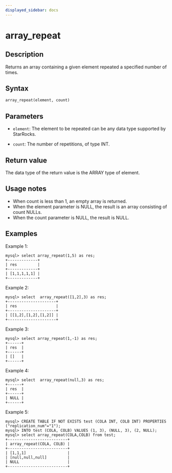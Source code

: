```yaml
---
displayed_sidebar: docs
---
```


# array_repeat

## Description

Returns an array containing a given element repeated a specified number of times.

## Syntax

```Haskell
array_repeat(element, count)
```

## Parameters

- `element`: The element to be repeated can be any data type supported by StarRocks.

- `count`: The number of repetitions, of type INT.

## Return value

The data type of the return value is the ARRAY type of element.

## Usage notes

- When count is less than 1, an empty array is returned.
- When the element parameter is NULL, the result is an array consisting of count NULLs.
- When the count parameter is NULL, the result is NULL.

## Examples

Example 1: 

```plain text
mysql> select array_repeat(1,5) as res;
+-------------+
| res         |
+-------------+
| [1,1,1,1,1] |
+-------------+
```

Example 2: 

```plain text
mysql> select  array_repeat([1,2],3) as res;
+---------------------+
| res                 |
+---------------------+
| [[1,2],[1,2],[1,2]] |
+---------------------+
```

Example 3: 

```Plain
mysql> select array_repeat(1,-1) as res;
+------+
| res  |
+------+
| []   |
+------+
```

Example 4: 

```Plain
mysql> select  array_repeat(null,3) as res;
+------+
| res  |
+------+
| NULL |
+------+
```

Example 5:

```Plain
mysql> CREATE TABLE IF NOT EXISTS test (COLA INT, COLB INT) PROPERTIES ("replication_num"="1");
mysql> INTO test (COLA, COLB) VALUES (1, 3), (NULL, 3), (2, NULL);
mysql> select array_repeat(COLA,COLB) from test;
+--------------------------+
| array_repeat(COLA, COLB) |
+--------------------------+
| [1,1,1]                  |
| [null,null,null]         |
| NULL                     |
+--------------------------+
```